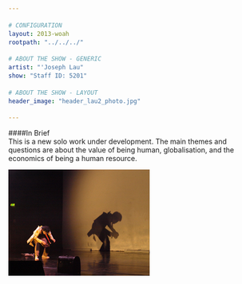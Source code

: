 ```yaml
---

# CONFIGURATION
layout: 2013-woah
rootpath: "../../../"

# ABOUT THE SHOW - GENERIC
artist: "'Joseph Lau"
show: "Staff ID: 5201"

# ABOUT THE SHOW - LAYOUT
header_image: "header_lau2_photo.jpg"

---
```

####In Brief    
This is a new solo work under development.  The main themes and questions are about the value of being human, globalisation, and the economics of being a human resource.         

![Joseph Lau](joe.jpg)    

